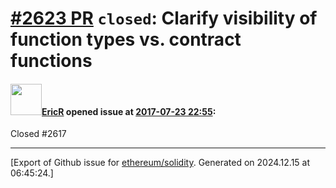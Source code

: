 # [\#2623 PR](https://github.com/ethereum/solidity/pull/2623) `closed`: Clarify visibility of function types vs. contract functions

#### <img src="https://avatars.githubusercontent.com/u/433645?u=0dbe85b88e024c585e7a3553e321510335c05446&v=4" width="50">[EricR](https://github.com/EricR) opened issue at [2017-07-23 22:55](https://github.com/ethereum/solidity/pull/2623):

Closed #2617 




-------------------------------------------------------------------------------



[Export of Github issue for [ethereum/solidity](https://github.com/ethereum/solidity). Generated on 2024.12.15 at 06:45:24.]
